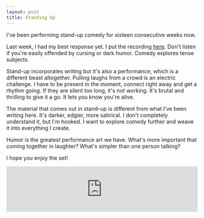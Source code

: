 ```yaml
---
layout: post
title: Standing Up
---
```

I've been performing stand-up comedy for sixteen consecutive weeks now.

Last week, I had my best response yet.  I put the recording [here](https://ryanbarringtoncox.bandcamp.com/album/standing-up). Don't listen if you're easily offended by cursing or dark humor. Comedy explores tense subjects.

Stand-up incorporates writing but it's also a performance, which is a different beast altogether. Pulling laughs from a crowd is an electric challenge.  I have to be present in the moment, connect right away and get a rhythm going.  If they are silent too long, it's not working.  It's brutal and thrilling to give it a go.  It lets you know you're alive.

The material that comes out in stand-up is different from what I've been writing here.  It's darker, edgier, more satirical. I don't completely understand it, but I'm hooked.  I want to explore comedy further and weave it into everything I create.

Humor is the greatest performance art we have.  What's more important that coming together in laughter? What's simpler than one person talking?

I hope you enjoy the set!

<iframe style="border: 0; width: 100%; height: 120px;" src="https://bandcamp.com/EmbeddedPlayer/album=477021832/size=large/bgcol=ffffff/linkcol=0687f5/tracklist=false/artwork=small/transparent=true/" seamless><a href="http://ryanbarringtoncox.bandcamp.com/album/standing-up">Standing Up by Ryan Barrington Cox</a></iframe>
